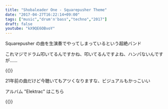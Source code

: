 ```yaml
---
title: "Shobaleader One - Squarepusher Theme"
date: "2017-04-27T16:22:14+09:00"
tags: ["music","drum'n'bass","techno","2017"]
draft: false
youtube: "kX9QE6OBvoY"
---
```


Squarepusher の曲を生演奏でやってしまっているという超絶バンド

これマジでドラム叩いてるんですかね、叩いてるんですよね、ハンパないんですが……

{{<youtube kX9QE6OBvoY>}}

21年前の曲だけど今聴いてもアツくなりますな、ビジュアルもかっこいい

アルバム "Elektrac" はこちら

{{<amazon B01N24S2L1>}}
